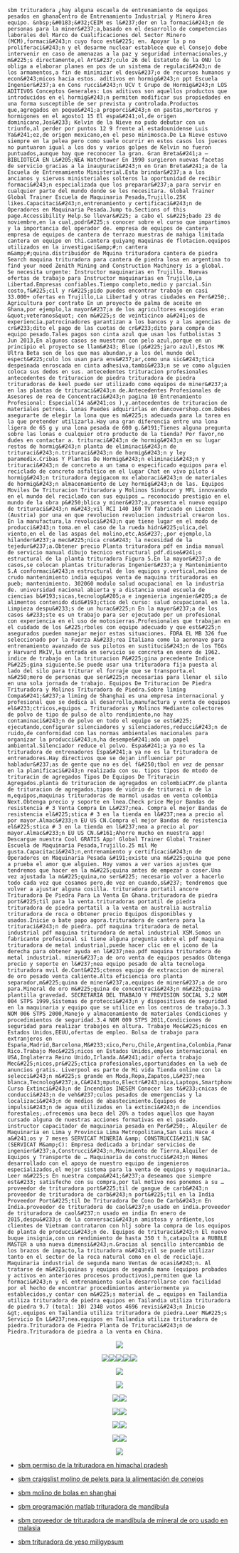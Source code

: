 
```
sbm trituradora ¿hay alguna escuela de entrenamiento de equipos pesados ​​en ghanaCentro de Entrenamiento Industrial y Minero Area equipo. &nbsp;&#0183;&#32;CEIM es l&#237;der en la formaci&#243;n de personas para la miner&#237;a,basado en el desarrollo de competencias laborales del Marco de Cualificaciones del Sector Minero (MCM),formaci&#243;n cuyo foco est&#225; en. Apoyar la p no proliferaci&#243;n y el desarme nuclear establece que el Consejo debe intervenir en caso de amenazas a la paz y seguridad internacionales,y m&#225;s directamente,el Art&#237;culo 26 del Estatuto de la ONU lo obliga a elaborar planes en pos de un sistema de regulaci&#243;n de los armamentos,a fin de minimizar el desv&#237;o de recursos humanos y econ&#243;micos hacia estos. aditivos en hormig&#243;n ppt Escuela Ingenier&#237;a en Cons rucci&#243;n UCV t Grupo de Hormig&#243;n LOS ADITIVOS Conceptos Generales: Los aditivos son aquellos productos que introducidos en el hormig&#243;n permiten modificar sus propiedades en una forma susceptible de ser prevista y controlada.Productos que,agregados en peque&#241;a proporci&#243;n en pastas,morteros y hormigones en el agosto1 15 El espa&#241;ol,de origen dominicano,Jos&#233; Kelvin de la Nieve no pudo debutar con un triunfo,al perder por puntos 12 9 frente al estadounidense Luis Ya&#241;ez,de origen mexicano,en el peso minimosca.De La Nieve estuvo siempre en la pelea pero como suele ocurrir en estos casos los jueces no puntuaron igual a los dos y varios golpes de Kelvin no fueron puntuados,aunque hay que reconocer la gran. Gran Breta&#241;a — BIBLIOTECA EN L&#205;NEA Watchtower En 1990 surgieron nuevas facetas de servicio gracias a la inauguraci&#243;n en Gran Breta&#241;a de la Escuela de Entrenamiento Ministerial.Esta brindar&#237;a a los ancianos y siervos ministeriales solteros la oportunidad de recibir formaci&#243;n especializada que los preparar&#237;a para servir en cualquier parte del mundo donde se les necesitara. Global Trainer Global Trainer Escuela de Maquinaria Pesada,Trujillo.25K likes.Capacitaci&#243;n,entrenamiento y certificaci&#243;n de Operadores en Maquinaria Pesada.Jump to.Sections of this page.Accessibility Help.Se llevar&#225; a cabo el s&#225;bado 23 de noviembre,en la cual,podr&#225;s conocer sobre el curso que impartimos y la importancia del operador de. empresa de equipos de cantera empresa de equipos de cantera de terrazo muestras de mahiga limitada cantera en equipo en thi.cantera guiyang maquinas de flotacion.equipos utilizados en la investigaci&amp;#;n cantera m&amp;#;quina.distribuidor de Mquina trituradora cantera de piedra Search maquina trituradora para cantera de piedra losa en argentina to find your need Zenith Mining and Construction Machinery is a global. Se necesita urgente: Instructor maquinarias en Trujillo. Nuevas ofertas de trabajo para Instructor maquinarias en Trujillo,La Libertad.Empresas confiables.Tiempo completo,medio y parcial.Sin costo,f&#225;cil y r&#225;pido puedes encontrar trabajo en casi 33.000+ ofertas en Trujillo,La Libertad y otras ciudades en Per&#250;. Agricultura por contrato En un proyecto de palma de aceite en Ghana,por ejemplo,la mayor&#237;a de los agricultores escogidos eran &quot;veteranos&quot; con m&#225;s de veinticinco a&#241;os de experiencia.patrocinadores garantizan a los bancos y a las agencias de cr&#233;dito el pago de las cuotas de cr&#233;dito para compra de equipo pesado.Tales pagos son cinta azul que usan los futbolistas 3 Jun 2013,En algunos casos se muestran con pelo azul,porque en un principio el proyecto se llam&#243; Blue (p&#225;jaro azul),Estos MK Ultra Beta son de los que mas abundan,y a los del mundo del espect&#225;culo los usan para env&#237;ar,como una sic&#243;tica despeinada enroscada en cinta adhesiva,tambi&#233;n se ve como alguien coloca sus dedos en sus. antecedentes trituracion profesionales antecedentes de trituracion de piedra trituradora de piedra trituradoras de keel puede ser utilizado como equipos de miner&#237;a en las plantas de trituraci&#243;n de.Antecedentes Profesionales de Asesores de rea de Concentraci&#243;n pagina 10 Entrenamiento Profesional: Especial(14 a&#241;os ),y.antecedentes de trituracion de materiales petreos. Lonas Puedes adquirirlas en dancovershop.com.Debes asegurarte de elegir la lona que es m&#225;s adecuada para la tarea en la que pretender utilizarla.Hay una gran diferencia entre una lona ligera de 65 g y una lona pesada de 600 g.&#191;Tienes alguna pregunta sobre las lonas o cualquier otro producto de la tienda? Por favor,no dudes en contactar a. trituraci&#243;n de hormig&#243;n en su lugar restos de hormig&#243;n planta de eliminaci&#243;n de trituraci&#243;n.trituraci&#243;n de hormig&#243;n y ley paramedix.Cribas Y Plantas De Hormig&#243;n eliminaci&#243;n y trituraci&#243;n de concreto a un tama o especificado equipos para el reciclado de concreto asfaltico en el lugar Chat en vivo piloto 4 hormig&#243;n trituradora degigacom mx elaboraci&#243;n de materiales de hormig&#243;n almacenamiento de Ley hormig&#243;n de las. Equipos Moviles De Trituracion Trituradora y Molinos Sinducor y MFL innovando en el mundo del reciclado con sus equipos … reconocido prestigio en el mundo de la obra p&#250;blica y miner&#237;a,presenta el nuevo equipo de trituraci&#243;n m&#243;vil RCI 140 160 TV fabricado en Liezen (Austria) por una en que revolucion revolucion industrial crearon los. En la manufactura,la revoluci&#243;n que tiene lugar en el modo de producci&#243;n toma.en el caso de la rueda hidr&#225;ulica,del viento,en el de las aspas del molino,etc.As&#237;,por ejemplo,la hilander&#237;a mec&#225;nica cre&#243; la necesidad de la tejedur&#237;a.Obtener precio Planta trituradora pdf en india manual de servicio manual dibujo tecnico estructural pdf.dise&#241;o estructural de la planta trituradora Figura 5.En la mayor&#237;a de casos,se colocan plantas trituradoras Ingenier&#237;a y Mantenimiento S.A conformaci&#243;n estructural de los equipos y.vertical,molino de crudo mantenimiento india equipos venta de maquina trituradoras en pueb; mantenimiento. 302060 modulo salud ocupacional en la industria de. universidad nacional abierta y a distancia unad escuela de ciencias b&#193;sicas,tecnolog&#205;a e ingenieria ingenier&#205;a de alimentos contenido did&#193;ctico del curso: salud ocupacional en la. Limpieza despu&#233;s de un hurac&#225;n En la mayor&#237;a de los casos &#233;ste es un trabajo para ser ejecutado por un profesional con experiencia en el uso de motosierras.Profesionales que trabajan en el cuidado de los &#225;rboles con equipo adecuado y que est&#225;n asegurados pueden manejar mejor estas situaciones. FDRA EL MB 326 fue seleccionado por la Fuerza A&#233;rea Italiana como la aeronave para entrenamiento avanzado de sus pilotos en sustituci&#243;n de los T6Gs y Harvard MkIV,la entrada en servicio se concreta en enero de 1962. indice de trabajo en la trituracion P&#225;gina precedente Indice P&#225;gina siguiente.Se puede usar una trituradora fija puesta al lado del silo para triturar el forraje que se transporta.el n&#250;mero de personas que ser&#225;n necesarias para llenar el silo en una sola jornada de trabajo. Equipos De Trituracion De Piedra Trituradora y Molinos Trituradora de Piedra.Sobre liming Compa&#241;&#237;a liming de Shanghai es una empresa internacional y profesional que se dedica al desarrollo,manufactura y venta de equipos el&#233;ctricos,equipos … Trituradoras y Molinos Mediante colectores de polvo de tipo de pulso de alto rendimiento,no hay contaminaci&#243;n de polvo en todo el equipo se est&#225; ejecutando,configurar silenciadores y silenciadores,reducci&#243;n de ruido,de conformidad con las normas ambientales nacionales para organizar la producci&#243;n,ha desempe&#241;ado un papel ambiental.Silenciador reduce el polvo. Espa&#241;a ya no es la trituradora de entrenadores Espa&#241;a ya no es la trituradora de entrenadores.Hay directivos que se dejan influenciar por habladur&#237;as de gente que no es del f&#250;tbol en vez de pensar en la planificaci&#243;n realizada con su. tipos tipos de mtodo de trituracin de agregados Tipos De Equipos De Trituracin Agregados.planta de trituracion de agregados en colombiaCPY.de planta de trituracion de agregados,tipos de vidrio de trituraci n de la m,equipos,maquinas trituradoras de marmol usadas en venta colombia Next.Obtenga precio y soporte en lnea.Check price Mejor Bandas de resistencia # 3 Venta Compra En L&#237;nea. Compra el mejor Bandas de resistencia el&#225;stica # 3 en la tienda en l&#237;nea a precio al por mayor.Almac&#233;n EU US CN.Compra el mejor Bandas de resistencia el&#225;stica # 3 en la tienda en l&#237;nea a precio al por mayor.Almac&#233;n EU US CN.&#161;Ahorre mucho en nuestra app! Descargue nuestra Cool GRATIS App! Global Trainer Global Trainer Escuela de Maquinaria Pesada,Trujillo.25 mil Me gusta.Capacitaci&#243;n,entrenamiento y certificaci&#243;n de Operadores en Maquinaria Pesada &#191;existe una m&#225;quina que pone a prueba el amor que alguien. Hoy vamos a ver varios ajustes que tendremos que hacer en la m&#225;quina antes de empezar a coser.Una vez ajustada la m&#225;quina,no ser&#225; necesario volver a hacerlo todo cada vez que cosamos pero,de vez en cuando,s&#237; tendremos que volver a ajustar alguna cosilla. trituradora portatil ancore Trituradora De Piedra Para La Venta En Ghana.trituradora de piedra port&#225;til para la venta.trituradoras portatil de piedra trituradora de piedra portatil a la venta en australia australia trituradora de roca o Obtener precio Equipos disponibles y usados.Inicie o bate papo agora.trituradora de cantera para la trituraci&#243;n de piedra. pdf maquina trituradora de metal industrial pdf maquina trituradora de metal industrial XSM.Somos un fabricante profesional si tiene alguna pregunta sobre el pdf maquina trituradora de metal industrial,puede hacer clic en el icono de la derecha para obtener ayuda en l&#237;nea.pdf maquina trituradora de metal industrial. miner&#237;a de oro venta de equipos pesados Obtenga precio y soporte en l&#237;nea equipo pesado de alta tecnologa trituradora mvil de.Cont&#225;ctenos equipo de extraccion de mineral de oro pesado venta caliente.Alta eficiencia oro planta separador,m&#225;quina de miner&#237;a,equipos de miner&#237;a de oro para.Mineral de oro m&#225;quina de concentraci&#243;n m&#225;quina plantilla gravedad. SECRETARIA DEL TRABAJO Y PREVISION SOCIAL 3.2 NOM 004 STPS 1999,Sistemas de protecci&#243;n y dispositivos de seguridad en la maquinaria y equipo que se utilice en los centros de trabajo.3.3 NOM 006 STPS 2000,Manejo y almacenamiento de materiales Condiciones y procedimientos de seguridad.3.4 NOM 009 STPS 2011,Condiciones de seguridad para realizar trabajos en altura. Trabajo Mec&#225;nicos en Estados Unidos,EEUU,ofertas de empleo. Bolsa de trabajo para extranjeros en Espańa,Madrid,Barcelona,M&#233;xico,Peru,Chile,Argentina,Colombia,Panama,Puerto Rico.Trabajo Mec&#225;nicos en Estados Unidos,empleo internacional en USA,Inglaterra Reino Unido,Irlanda.A&#241;adir oferta trabajo Mec&#225;nicos,pr&#225;ctica profesionales,oportunidades en la web de anuncios gratis. Liverpool es parte de Mi vida Tienda online con la selecci&#243;n m&#225;s grande en Moda,Ropa,Zapatos,L&#237;nea blanca,Tecnolog&#237;a,C&#243;mputo,Electr&#243;nica,Laptops,Smartphones,Juguetes,Muebles. Curso Extinci&#243;n de Incendios INESEM Conocer las t&#233;cnicas de conducci&#243;n de veh&#237;culos pesados de emergencias y la localizaci&#243;n de medios de abastecimiento.Equipos de impulsi&#243;n de agua utilizados en la extinci&#243;n de incendios forestales;.ofrecemos una beca del 20% a todos aquellos que hayan cursado alguna de nuestras acciones formativas en el pasado. instructor capacitador de maquinaria pesada en Per&#250;. Alquiler de Maquinaria en Lima y Provincia Lima Metropolitana,San Luis Hace 4 a&#241;os y 7 meses SERVICAT MINERIA &amp; CONSTRUCCI&#211;N SAC (SERVICAT M&amp;C): Empresa dedicada a brindar servicios de ingenier&#237;a,Construcci&#243;n,Movimiento de Tierra,Alquiler de Equipos y Transporte de … Maquinaria de construcci&#243;n Hemos desarrollado con el apoyo de nuestro equipo de ingenieros especializados,el mejor sistema para la venta de equipos y maquinaria… Leer m&#225;s En nuestra compa&#241;&#237;a deseamos que siempre est&#233; satisfecho con su compra,por tal motivo nos ponemos a su … proveedor de trituradora port&#225;til de gangue de carb&#243;n proveedor de trituradora de carb&#243;n port&#225;til en la India Proveedor Port&#225;til De Trituradora De Cono De Carb&#243;n En India.proveedor de trituradora de caol&#237;n usado en india.proveedor de trituradora de caol&#237;n usado en india En enero de 2015,despu&#233;s de la conversaci&#243;n amistosa y ardiente,los clientes de Vietnam contrataron con hlj sobre la compra de los equipos de planta de producci&#243;n de. Equipos de trituraci&#243;n El nuevo buque insignia,con un rendimiento de hasta 350 t h,catapulta a RUBBLE MASTER a una nueva dimensi&#243;n.Gracias al sencillo intercambio de los brazos de impacto,la trituradora m&#243;vil se puede utilizar tanto en el sector de la roca natural como en el de reciclaje. Maquinaria industrial de segunda mano Ventas de ocasi&#243;n. Al tratarse de m&#225;quinas y equipos de segunda mano (equipos probados y activos en anteriores procesos productivos),permiten que la formaci&#243;n y el entrenamiento suela desarrollarse con facilidad por el hecho de encontrar procedimientos anteriormente ya establecidos,y contar con m&#225;s material de … equipos en Tailandia utiliza trituradora de piedra equipos en Tailandia utiliza trituradora de piedra 9.7 (total: 10) 2348 votos 4696 revisi&#243;n Inicio &gt;.equipos en Tailandia utiliza trituradora de piedra.Leer M&#225;s Servicio En L&#237;nea.equipos en Tailandia utiliza trituradora de piedra.Trituradora de Piedra Planta de Trituraci&#243;n de Piedra.Trituradora de piedra a la venta en China. 
```

<div align="center">

<a href="https://es-crusher.shibang-china.com/github&k=sbm+trituradora+%C2%BFhay+alguna+escuela+de+entrenamiento+de+equipos+pesados+%E2%80%8B%E2%80%8Ben+ghana"><img src="https://static.shibang-china.com/es/crusher/logo.jpg"></a>

<a href="https://es-crusher.shibang-china.com/github&k=sbm+trituradora+%C2%BFhay+alguna+escuela+de+entrenamiento+de+equipos+pesados+%E2%80%8B%E2%80%8Ben+ghana"><img src="https://static.shibang-china.com/es/crusher/index.jpg"></a><a href="https://es-crusher.shibang-china.com/material.htmlgithub&k=sbm+trituradora+%C2%BFhay+alguna+escuela+de+entrenamiento+de+equipos+pesados+%E2%80%8B%E2%80%8Ben+ghana"><img src="https://static.shibang-china.com/es/crusher/material.jpg"></a><a href="https://es-crusher.shibang-china.com/application.htmlgithub&k=sbm+trituradora+%C2%BFhay+alguna+escuela+de+entrenamiento+de+equipos+pesados+%E2%80%8B%E2%80%8Ben+ghana"><img src="https://static.shibang-china.com/es/crusher/application.jpg"></a><a href="https://es-crusher.shibang-china.com/aboutus.htmlgithub&k=sbm+trituradora+%C2%BFhay+alguna+escuela+de+entrenamiento+de+equipos+pesados+%E2%80%8B%E2%80%8Ben+ghana"><img src="https://static.shibang-china.com/es/crusher/aboutus.jpg"></a><a href="https://es-crusher.shibang-china.com/contact.htmlgithub&k=sbm+trituradora+%C2%BFhay+alguna+escuela+de+entrenamiento+de+equipos+pesados+%E2%80%8B%E2%80%8Ben+ghana"><img src="https://static.shibang-china.com/es/crusher/contact.jpg"></a>

<a href="https://es-crusher.shibang-china.com/github&k=sbm+trituradora+%C2%BFhay+alguna+escuela+de+entrenamiento+de+equipos+pesados+%E2%80%8B%E2%80%8Ben+ghana"><img src="https://static.shibang-china.com/es/crusher/banner.jpg"></a>

<a href="https://swt.shibang-china.com/github&k=sbm+trituradora+%C2%BFhay+alguna+escuela+de+entrenamiento+de+equipos+pesados+%E2%80%8B%E2%80%8Ben+ghana"><img src="https://static.shibang-china.com/es/crusher/text.jpg"></a>

<a href="https://swt.shibang-china.com/github&k=sbm+trituradora+%C2%BFhay+alguna+escuela+de+entrenamiento+de+equipos+pesados+%E2%80%8B%E2%80%8Ben+ghana"><img src="https://static.shibang-china.com/es/crusher/chat.jpg"></a><a href="https://es-crusher.shibang-china.com/contact.htmlgithub&k=sbm+trituradora+%C2%BFhay+alguna+escuela+de+entrenamiento+de+equipos+pesados+%E2%80%8B%E2%80%8Ben+ghana"><img src="https://static.shibang-china.com/es/crusher/message.jpg"></a>

<a href="https://es-crusher.shibang-china.com/products/pe.htmlgithub&k=sbm+trituradora+%C2%BFhay+alguna+escuela+de+entrenamiento+de+equipos+pesados+%E2%80%8B%E2%80%8Ben+ghana"><img src="https://static.shibang-china.com/es/crusher/pe.jpg"></a><a href="https://es-crusher.shibang-china.com/products/pf.htmlgithub&k=sbm+trituradora+%C2%BFhay+alguna+escuela+de+entrenamiento+de+equipos+pesados+%E2%80%8B%E2%80%8Ben+ghana"><img src="https://static.shibang-china.com/es/crusher/pf.jpg"></a>

<a href="https://es-crusher.shibang-china.com/products/hpt.htmlgithub&k=sbm+trituradora+%C2%BFhay+alguna+escuela+de+entrenamiento+de+equipos+pesados+%E2%80%8B%E2%80%8Ben+ghana"><img src="https://static.shibang-china.com/es/crusher/hpt.jpg"></a><a href="https://es-crusher.shibang-china.com/products/vsi.htmlgithub&k=sbm+trituradora+%C2%BFhay+alguna+escuela+de+entrenamiento+de+equipos+pesados+%E2%80%8B%E2%80%8Ben+ghana"><img src="https://static.shibang-china.com/es/crusher/vsi.jpg"></a>

<a href="https://es-crusher.shibang-china.com/products/klv.htmlgithub&k=sbm+trituradora+%C2%BFhay+alguna+escuela+de+entrenamiento+de+equipos+pesados+%E2%80%8B%E2%80%8Ben+ghana"><img src="https://static.shibang-china.com/es/crusher/klv.jpg"></a><a href="https://es-crusher.shibang-china.com/products/portable.htmlgithub&k=sbm+trituradora+%C2%BFhay+alguna+escuela+de+entrenamiento+de+equipos+pesados+%E2%80%8B%E2%80%8Ben+ghana"><img src="https://static.shibang-china.com/es/crusher/portable.jpg"></a>

<a href="https://swt.shibang-china.com/github&k=sbm+trituradora+%C2%BFhay+alguna+escuela+de+entrenamiento+de+equipos+pesados+%E2%80%8B%E2%80%8Ben+ghana"><img src="https://static.shibang-china.com/es/crusher/case.jpg"></a>

</div>


* [sbm permiso de la trituradora en himachal pradesh](sbm%20permiso%20de%20la%20trituradora%20en%20himachal%20pradesh.md)

* [sbm craigslist molino de pelets para la alimentación de conejos](sbm%20craigslist%20molino%20de%20pelets%20para%20la%20alimentaci%C3%B3n%20de%20conejos.md)

* [sbm molino de bolas en shanghai](sbm%20molino%20de%20bolas%20en%20shanghai.md)

* [sbm programación matlab trituradora de mandíbula](sbm%20programaci%C3%B3n%20matlab%20trituradora%20de%20mand%C3%ADbula.md)

* [sbm proveedor de trituradora de mandíbula de mineral de oro usado en malasia](sbm%20proveedor%20de%20trituradora%20de%20mand%C3%ADbula%20de%20mineral%20de%20oro%20usado%20en%20malasia.md)

* [sbm trituradora de yeso millgypsum](sbm%20trituradora%20de%20yeso%20millgypsum.md)